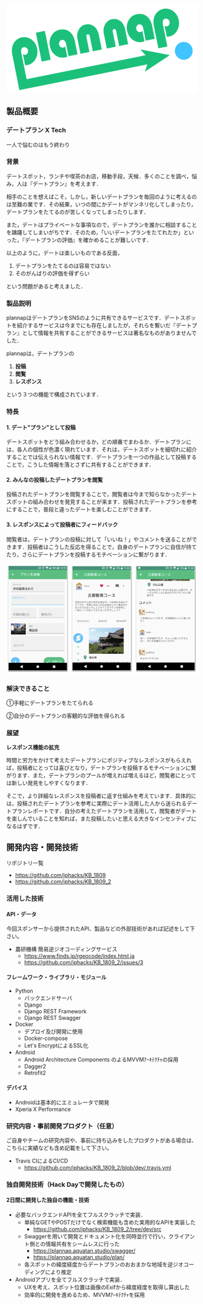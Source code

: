 ![logo](./media/logo.png)


## 製品概要

### デートプラン X Tech

一人で悩むのはもう終わり

### 背景

デートスポット，ランチや喫茶のお店，移動手段，天候．多くのことを調べ，悩み，人は『デートプラン』を考えます．

相手のことを想えばこそ，しかし，新しいデートプランを毎回のように考えるのは至難の業です．その結果，いつの間にかデートがマンネリ化してしまったり，デートプランをたてるのが苦しくなってしまったりします．

また，デートはプライベートな事項なので，デートプランを誰かに相談することを躊躇してしまいがちです．そのため，「いいデートプランをたてれたか」といった，『デートプランの評価』を確かめることが難しいです．

以上のように，デートは楽しいものである反面，

1. デートプランをたてるのは容易ではない
2. そのがんばりの評価を得ずらい

という問題があると考えました．

### 製品説明

plannapはデートプランをSNSのように共有できるサービスです．デートスポットを紹介するサービスは今までにも存在しましたが，それらを繋いだ『デートプラン』として情報を共有することができるサービスは著名なものがありませんでした．

plannapは，デートプランの

1. **投稿**
2. **閲覧**
3. **レスポンス**

という３つの機能で構成されています．

### 特長

#### 1. デート"プラン"として投稿

デートスポットをどう組み合わせるか，どの順番でまわるか．デートプランには，各人の個性が色濃く現れています．それは，デートスポットを細切れに紹介することでは伝えられない情報です．デートプランを一つの作品として投稿することで，こうした情報を落とさずに共有することができます．

#### 2. みんなの投稿したデートプランを閲覧

投稿されたデートプランを閲覧することで，閲覧者は今まで知らなかったデートスポットの組み合わせを発見することが来ます．投稿されたデートプランを参考にすることで，普段と違ったデートを楽しむことができます．

#### 3. レスポンスによって投稿者にフィードバック

閲覧者は，デートプランの投稿に対して「いいね！」やコメントを送ることができます．投稿者はこうした反応を得ることで，自身のデートプランに自信が持てたり，さらにデートプランを投稿するモチベーションに繋がります．

![android_image.001.png (187.6 kB)](./media/android_image.png)

### 解決できること

①手軽にデートプランをたてられる

②自分のデートプランの客観的な評価を得られる

### 展望

**レスポンス機能の拡充**

時間と労力をかけて考えたデートプランにポジティブなレスポンスがもらえれば，投稿者にとっては喜びとなり，デートプランを投稿するモチベーションに繋がります．また，デートプランのプールが増えれば増えるほど，閲覧者にとっては新しい発見をしやすくなります．

そこで，より詳細なレスポンスを投稿者に返す仕組みを考えています．具体的には，投稿されたデートプランを参考に実際にデート活用した人から送られるデートプランレポートです．自分の考えたデートプランを活用して，閲覧者がデートを楽しんでいることを知れば，また投稿したいと思える大きなインセンティブになるはずです．

## 開発内容・開発技術

リポジトリ一覧

- https://github.com/jphacks/KB_1809
- https://github.com/jphacks/KB_1809_2

### 活用した技術
#### API・データ
今回スポンサーから提供されたAPI、製品などの外部技術があれば記述をして下さい。

* 農研機構 簡易逆ジオコーディングサービス
    * https://www.finds.jp/rgeocode/index.html.ja
    * https://github.com/jphacks/KB_1809_2/issues/3

#### フレームワーク・ライブラリ・モジュール

* Python
    * バックエンドサーバ
    * Django
    * Django REST Framework
    * Django REST Swagger
* Docker
    * デプロイ及び開発に使用
    * Docker-compose
    * Let's EncryptによるSSL化
* Android
    * Android Architecture Components のよるMVVMｱｰｷﾃｸﾁｬの採用
    * Dagger2
    * Retrofit2

#### デバイス

* Androidは基本的にエミュレータで開発
* Xperia X Performance

### 研究内容・事前開発プロダクト（任意）
ご自身やチームの研究内容や、事前に持ち込みをしたプロダクトがある場合は、こちらに実績なども含め記載をして下さい。

* Travis CIによるCI/CD
    * https://github.com/jphacks/KB_1809_2/blob/dev/.travis.yml

### 独自開発技術（Hack Dayで開発したもの）

#### 2日間に開発した独自の機能・技術

* 必要なバックエンドAPIを全てフルスクラッチで実装．
    * 単純なGETやPOSTだけでなく検索機能も含めた実用的なAPIを実装した
        * https://github.com/jphacks/KB_1809_2/tree/dev/src
    * Swaggerを用いて開発とドキュメント化を同時並行で行い，クライアント側との情報共有をシームレスに行った
        * https://plannap.aquatan.studio/swagger/
        * https://plannap.aquatan.studio/plan/
    * 各スポットの緯度経度からデートプランのおおまかな地域を逆ジオコーディングにより推定
* Androidアプリを全てフルスクラッチで実装．
    * UXを考え、スポット位置は画像のExifから緯度経度を取得し算出した
    * 効率的に開発を進めるため、MVVMｱｰｷﾃｸﾁｬを採用

